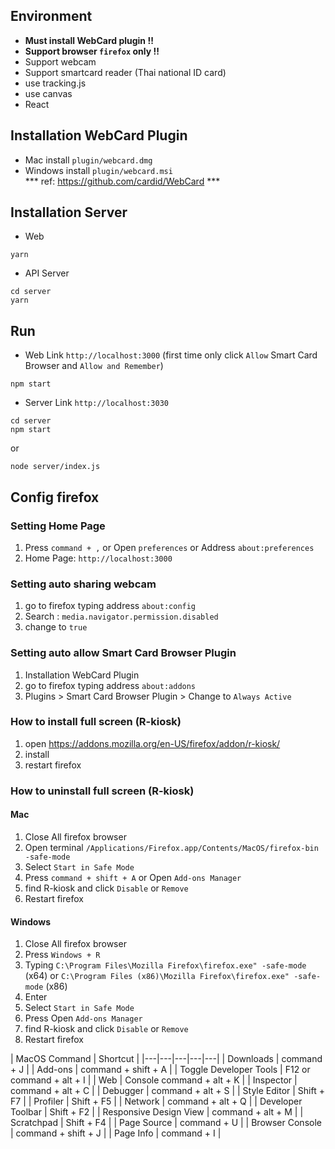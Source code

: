 ## Environment
- **Must install WebCard plugin !!**
- **Support browser ```firefox``` only !!**
- Support webcam
- Support smartcard reader (Thai national ID card)
- use tracking.js
- use canvas
- React


## Installation WebCard Plugin
- Mac install ```plugin/webcard.dmg```
- Windows install ```plugin/webcard.msi``` <br>
*** ref: https://github.com/cardid/WebCard ***

## Installation Server
- Web
```
yarn
```
- API Server
```
cd server
yarn
```

## Run
- Web Link ```http://localhost:3000``` (first time only click ```Allow``` Smart Card Browser and ```Allow and Remember```)
```
npm start
```

- Server Link ```http://localhost:3030```
```
cd server
npm start
```
or
```
node server/index.js
```

## Config firefox
### Setting Home Page
1. Press ```command + ,``` or Open ```preferences``` or Address ```about:preferences```
2. Home Page: ```http://localhost:3000```

### Setting auto sharing webcam
1. go to firefox typing address ```about:config```
2. Search : ```media.navigator.permission.disabled```
3. change to ```true```

### Setting auto allow Smart Card Browser Plugin
1. Installation WebCard Plugin
2. go to firefox typing address ```about:addons```
3. Plugins > Smart Card Browser Plugin > Change to ```Always Active```

### How to install full screen (R-kiosk)
1. open https://addons.mozilla.org/en-US/firefox/addon/r-kiosk/
2. install
3. restart firefox

### How to uninstall full screen (R-kiosk)
#### Mac
1. Close All firefox browser
2. Open terminal ```/Applications/Firefox.app/Contents/MacOS/firefox-bin -safe-mode```
3. Select ```Start in Safe Mode```
4. Press ```command + shift + A``` or Open ```Add-ons Manager```
5. find R-kiosk and click ```Disable``` or ```Remove```
6. Restart firefox

#### Windows
1. Close All firefox browser
2. Press ```Windows + R```
3. Typing  ```C:\Program Files\Mozilla Firefox\firefox.exe" -safe-mode``` (x64) or  ```C:\Program Files (x86)\Mozilla Firefox\firefox.exe" -safe-mode``` (x86)
4. Enter
5. Select ```Start in Safe Mode```
6. Press Open ```Add-ons Manager```
7. find R-kiosk and click ```Disable``` or ```Remove```
8. Restart firefox

| MacOS Command | Shortcut |
|---|---|---|---|---|
| Downloads |	command + J |
| Add-ons |	command + shift + A |
| Toggle Developer Tools | 	F12 or command + alt + I |
| Web | Console	command + alt + K |
| Inspector |	command + alt + C |
| Debugger |	command + alt + S |
| Style Editor | 	Shift + F7 |
| Profiler |	Shift + F5 |
| Network |	command + alt + Q |
| Developer Toolbar | 	Shift + F2 |
| Responsive Design View | 	command + alt + M |
| Scratchpad | Shift + F4 |
| Page Source | command + U |
| Browser Console | command + shift + J |
| Page Info | command + I |
